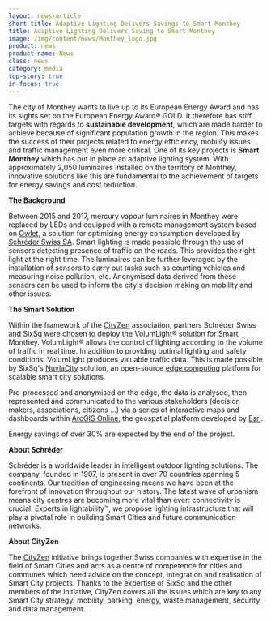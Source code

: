 ```yaml
---
layout: news-article
short-title: Adaptive Lighting Delivers Savings to Smart Monthey
title: Adaptive Lighting Delivers Saving to Smart Monthey
image: /img/content/news/Monthey_logo.jpg
product: news
product-name: News
class: news
category: media
top-story: true
in-focus: true
---
```


The city of Monthey wants to live up to its European Energy Award and has its sights set on the European Energy Award® GOLD. It therefore has stiff targets with regards to **sustainable development**, which are made harder to achieve because of significant population growth in the region. This makes the success of their projects related to energy efficiency, mobility issues and traffic management even more critical. One of its key projects is **Smart Monthey** which has put in place an adaptive lighting system. With approximately 2,050 luminaires installed on the territory of Monthey, innovative solutions like this are fundamental to the achievement of targets for energy savings and cost reduction.

**The Background**

Between 2015 and 2017, mercury vapour luminaires in Monthey were replaced by LEDs and equipped with a remote management system based on [Owlet](https://www.schreder.com/en/products/owlet-iot-smart-city-control-systems), a solution for optimising energy consumption developed by [Schréder Swiss SA](https://www.schreder.com/fr-ch). Smart lighting is made possible through the use of sensors detecting presence of traffic on the roads. This provides the right light at the right time. The luminaires can be further leveraged by the installation of sensors to carry out tasks such as counting vehicles and measuring noise pollution, etc. Anonymised data derived from these sensors can be used to inform the city's decision making on mobility and other issues. 

**The Smart Solution**

Within the framework of the [CityZen](https://cityzen.ch/cityzen_en.html) association, partners Schréder Swiss and SixSq were chosen to deploy the VolumLight® solution for Smart Monthey. VolumLight® allows the control of lighting according to the volume of traffic in real time. In addition to providing optimal lighting and safety conditions, VolumLight produces valuable traffic data. This is made possible by SixSq's [NuvlaCity](https://sixsq.com/solutions/nuvlacity/overview) solution, an open-source [edge computing](https://media.sixsq.com/blog/what-is-edge-computing) platform for scalable smart city solutions.

Pre-processed and anonymised on the edge, the data is analysed, then represented and communicated to the various stakeholders (decision makers, associations, citizens ...) via a series of interactive maps and dashboards within [ArcGIS Online](https://www.arcgis.com/index.html), the geospatial platform developed by [Esri](https://www.esri.com/en-us/home).

Energy savings of over 30% are expected by the end of the project.

**About Schréder**

Schréder is a worldwide leader in intelligent outdoor lighting solutions. The company, founded in 1907, is present in over 70 countries spanning 5 continents. Our tradition of engineering means we have been at the forefront of innovation throughout our history. The latest wave of urbanism means city centres are becoming more vital than ever: connectivity is crucial. Experts in lightability™, we propose lighting infrastructure that will play a pivotal role in building Smart Cities and future communication networks. 

**About CityZen**

The [CityZen](https://cityzen.ch/cityzen_en.html) initiative brings together Swiss companies with expertise in the field of Smart Cities and acts as a centre of competence for cities and communes which need advice on the concept, integration and realisation of Smart City projects. Thanks to the expertise of SixSq and the other members of the initiative, CityZen covers all the issues which are key to any Smart City strategy: mobility, parking, energy, waste management, security and data management.